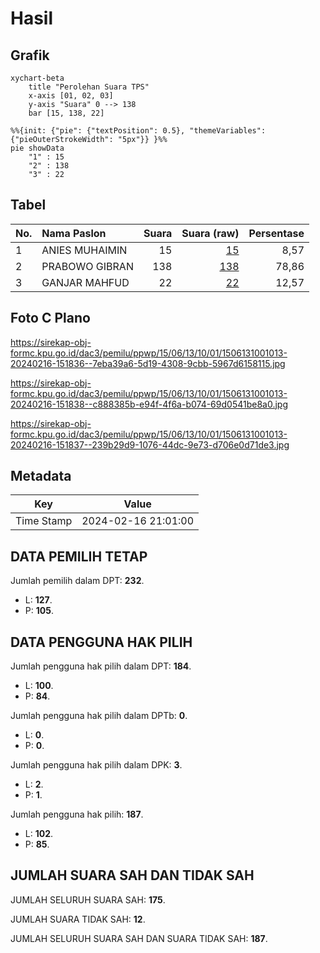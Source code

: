 # Hasil

## Grafik

```mermaid
xychart-beta
    title "Perolehan Suara TPS"
    x-axis [01, 02, 03]
    y-axis "Suara" 0 --> 138
    bar [15, 138, 22]
```

```mermaid
%%{init: {"pie": {"textPosition": 0.5}, "themeVariables": {"pieOuterStrokeWidth": "5px"}} }%%
pie showData
    "1" : 15
    "2" : 138
    "3" : 22
```

## Tabel

| No. | Nama Paslon    | Suara | Suara (raw) | Persentase |
|:--- |:-------------- | -----:| -----------:| ----------:|
| 1   | ANIES MUHAIMIN | 15    | [15][p-1]   | 8,57       |
| 2   | PRABOWO GIBRAN | 138   | [138][p-2]  | 78,86      |
| 3   | GANJAR MAHFUD  | 22    | [22][p-3]   | 12,57      |


[p-1]: https://github.com/gigit-pemilu/pemilu-2024-15-jambi/blob/main/pilpres/hitung-suara/sub/15-jambi/sub/06-tanjung-jabung-barat/sub/13-senyerang/sub/1001-senyerang/sub/013-tps/sub/paslon-1.txt
[p-2]: https://github.com/gigit-pemilu/pemilu-2024-15-jambi/blob/main/pilpres/hitung-suara/sub/15-jambi/sub/06-tanjung-jabung-barat/sub/13-senyerang/sub/1001-senyerang/sub/013-tps/sub/paslon-2.txt
[p-3]: https://github.com/gigit-pemilu/pemilu-2024-15-jambi/blob/main/pilpres/hitung-suara/sub/15-jambi/sub/06-tanjung-jabung-barat/sub/13-senyerang/sub/1001-senyerang/sub/013-tps/sub/paslon-3.txt

## Foto C Plano

https://sirekap-obj-formc.kpu.go.id/dac3/pemilu/ppwp/15/06/13/10/01/1506131001013-20240216-151836--7eba39a6-5d19-4308-9cbb-5967d6158115.jpg

https://sirekap-obj-formc.kpu.go.id/dac3/pemilu/ppwp/15/06/13/10/01/1506131001013-20240216-151838--c888385b-e94f-4f6a-b074-69d0541be8a0.jpg

https://sirekap-obj-formc.kpu.go.id/dac3/pemilu/ppwp/15/06/13/10/01/1506131001013-20240216-151837--239b29d9-1076-44dc-9e73-d706e0d71de3.jpg


## Metadata

| Key        | Value               |
| ---------- | ------------------- |
| Time Stamp | 2024-02-16 21:01:00 |


## DATA PEMILIH TETAP

Jumlah pemilih dalam DPT: **232**.
 * L: **127**.
 * P: **105**.

## DATA PENGGUNA HAK PILIH

Jumlah pengguna hak pilih dalam DPT: **184**.
 * L: **100**.
 * P: **84**.

Jumlah pengguna hak pilih dalam DPTb: **0**.
 * L: **0**.
 * P: **0**.

Jumlah pengguna hak pilih dalam DPK: **3**.
 * L: **2**.
 * P: **1**.

Jumlah pengguna hak pilih: **187**.
 * L: **102**.
 * P: **85**.

## JUMLAH SUARA SAH DAN TIDAK SAH

JUMLAH SELURUH SUARA SAH: **175**.

JUMLAH SUARA TIDAK SAH: **12**.

JUMLAH SELURUH SUARA SAH DAN SUARA TIDAK SAH: **187**.


